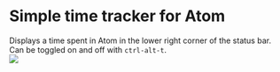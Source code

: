 # Simple time tracker for Atom

Displays a time spent in Atom in the lower right corner of the status bar.  
Can be toggled on and off with `ctrl-alt-t`.  
![](https://github.com/VRymarovich/status-bar-time-tracker/blob/master/%D0%A1%D0%BD%D0%B8%D0%BC%D0%BE%D0%BA%20%D1%8D%D0%BA%D1%80%D0%B0%D0%BD%D0%B0%202019-02-08%20%D0%B2%2016.58.22.png)
